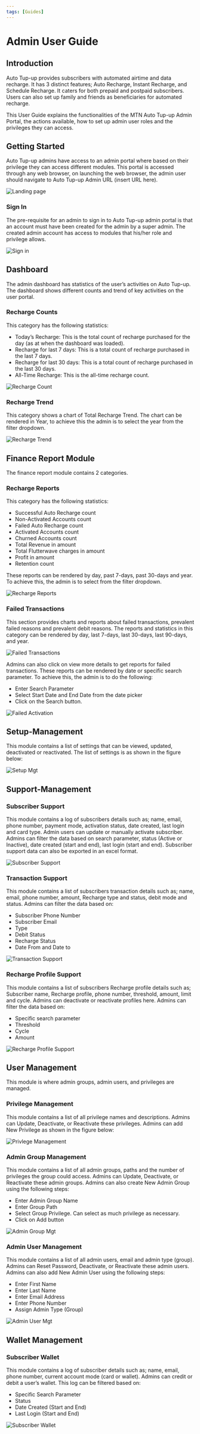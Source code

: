 ```yaml
---
tags: [Guides]
---
```


# Admin User Guide

## Introduction
Auto Tup-up provides subscribers with automated airtime and data recharge. It has 3 distinct features; Auto Recharge, Instant Recharge, and Schedule Recharge. It caters for both prepaid and postpaid subscribers. Users can also set up family and friends as beneficiaries for automated recharge.

This User Guide explains the functionalities of the MTN Auto Tup-up Admin Portal, the actions available, how to set up admin user roles and the privileges they can access.

## Getting Started

Auto Tup-up admins have access to an admin portal where based on their privilege they can access different modules. This portal is accessed through any web browser, on launching the web browser, the admin user should navigate to Auto Tup-up Admin URL (insert URL here).

![Landing page](../assets/images/landing-page.png)

### Sign In 
The pre-requisite for an admin to sign in to Auto Tup-up admin portal is that an account must have been created for the admin by a super admin. The created admin account has access to modules that his/her role and privilege allows.

![Sign in](../assets/images/sign-in.png)

## Dashboard

The admin dashboard has statistics of the user’s activities on Auto Tup-up. The dashboard shows different counts and trend of key activities on the user portal.

### Recharge Counts

This category has the following statistics:

- Today’s Recharge: This is the total count of recharge purchased for the day (as at when the dashboard was loaded).
- Recharge for last 7 days: This is a total count of recharge purchased in the last 7 days. 
- Recharge for last 30 days: This is a total count of recharge purchased in the last 30 days. 
- All-Time Recharge: This is the all-time recharge count.

![Recharge Count](../assets/images/topit-count.png)

### Recharge Trend

This category shows a chart of Total Recharge Trend. The chart can be rendered in Year, to achieve this the admin is to select the year from the filter dropdown.

![Recharge Trend](../assets/images/topit-trend.png)

## Finance Report Module

The finance report module contains 2 categories.

### Recharge Reports
This category has the following statistics:
  - Successful Auto Recharge count
  - Non-Activated Accounts count
  - Failed Auto Recharge count
  - Activated Accounts count
  - Churned Accounts count
  - Total Revenue in amount
  - Total Flutterwave charges in amount
  - Profit in amount
  - Retention count

These reports can be rendered by day, past 7-days, past 30-days and year. To achieve this, the admin is to select from the filter dropdown.

![Recharge Reports](../assets/images/topit-reports.png)

### Failed Transactions

This section provides charts and reports about failed transactions, prevalent failed reasons and prevalent debit reasons. The reports and statistics in this category can be rendered by day, last 7-days, last 30-days, last 90-days, and year.

![Failed Transactions](../assets/images/failed-transactions.png)

Admins can also click on view more details to get reports for failed transactions. These reports can be rendered by date or specific search parameter. To achieve this, the admin is to do the following:
  - Enter Search Parameter
  - Select Start Date and End Date from the date picker
  - Click on the Search button.

![Failed Activation](../assets/images/failed-activations.png)

## Setup-Management

This module contains a list of settings that can be viewed, updated, deactivated or reactivated. The list of settings is as shown in the figure below:

![Setup Mgt](../assets/images/setup-mgt.png)

## Support-Management

### Subscriber Support
This module contains a log of subscribers details such as; name, email, phone number, payment mode, activation status, date created, last login and card type. Admin users can update or manually activate subscriber. Admins can filter the data based on search parameter, status (Active or Inactive), date created (start and end), last login (start and end). Subscriber support data can also be exported in an excel format.

![Subscriber Support](../assets/images/subscriber-support.png)

### Transaction Support
This module contains a list of subscribers transaction details such as; name, email, phone number, amount, Recharge type and status, debit mode and status. Admins can filter the data based on:
  - Subscriber Phone Number
  - Subscriber Email
  - Type
  - Debit Status
  - Recharge Status  
  - Date From and Date to

![Transaction Support](../assets/images/transaction-support.png)

### Recharge Profile Support
This module contains a list of subscribers Recharge profile details such as; Subscriber name, Recharge profile, phone number, threshold, amount, limit and cycle. Admins can deactivate or reactivate profiles here. Admins can filter the data based on:
  - Specific search parameter
  - Threshold
  - Cycle
  - Amount

![Recharge Profile Support](../assets/images/topit-profile-support.png)

## User Management

This module is where admin groups, admin users, and privileges are managed.

### Privilege Management
This module contains a list of all privilege names and descriptions. Admins can Update, Deactivate, or Reactivate these privileges. Admins can add New Privilege as shown in the figure below:

![Privlege Management](../assets/images/privilege-mgt.png)

### Admin Group Management
This module contains a list of all admin groups, paths and the number of privileges the group could access. Admins can Update, Deactivate, or Reactivate these admin groups. Admins can also create New Admin Group using the following steps:
  - Enter Admin Group Name
  - Enter Group Path
  - Select Group Privilege. Can select as much privilege as necessary.
  - Click on Add button

![Admin Group Mgt](../assets/images/admin-group-mgt.png)

### Admin User Management
This module contains a list of all admin users, email and admin type (group). Admins can Reset Password, Deactivate, or Reactivate these admin users. Admins can also add New Admin User using the following steps:
  - Enter First Name
  - Enter Last Name
  - Enter Email Address
  - Enter Phone Number
  - Assign Admin Type (Group)

![Admin User Mgt](../assets/images/admin-user-mgt.png)

## Wallet Management

### Subscriber Wallet
This module contains a log of subscriber details such as; name, email, phone number, current account mode (card or wallet). Admins can credit or debit a user’s wallet. This log can be filtered based on:
  - Specific Search Parameter
  - Status
  - Date Created (Start and End)
  - Last Login (Start and End)

![Subscriber Wallet](../assets/images/subscriber-wallet.png)